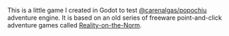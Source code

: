 This is a little game I created in Godot to test [@carenalgas/popochiu](https://github.com/carenalgas/popochiu) adventure engine. It is based on an old series of freeware point-and-click adventure games called [Reality-on-the-Norm](https://www.realityonthenorm.info).
